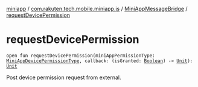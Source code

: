 [miniapp](../../index.md) / [com.rakuten.tech.mobile.miniapp.js](../index.md) / [MiniAppMessageBridge](index.md) / [requestDevicePermission](./request-device-permission.md)

# requestDevicePermission

`open fun requestDevicePermission(miniAppPermissionType: `[`MiniAppDevicePermissionType`](../../com.rakuten.tech.mobile.miniapp.permission/-mini-app-device-permission-type/index.md)`, callback: (isGranted: `[`Boolean`](https://kotlinlang.org/api/latest/jvm/stdlib/kotlin/-boolean/index.html)`) -> `[`Unit`](https://kotlinlang.org/api/latest/jvm/stdlib/kotlin/-unit/index.html)`): `[`Unit`](https://kotlinlang.org/api/latest/jvm/stdlib/kotlin/-unit/index.html)

Post device permission request from external.

